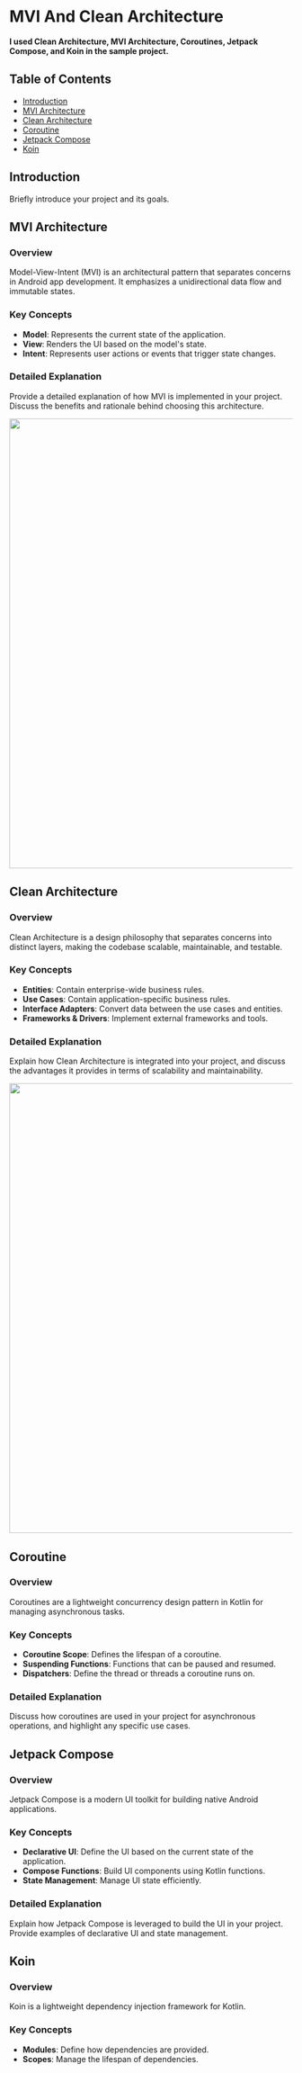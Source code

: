 # MVI And Clean Architecture

**I used Clean Architecture, MVI Architecture, Coroutines, Jetpack Compose, and Koin in the sample project.**

## Table of Contents

- [Introduction](#introduction)
- [MVI Architecture](#mvi-architecture)
- [Clean Architecture](#clean-architecture)
- [Coroutine](#coroutine)
- [Jetpack Compose](#jetpack-compose)
- [Koin](#koin)

## Introduction

Briefly introduce your project and its goals.

## MVI Architecture

### Overview

Model-View-Intent (MVI) is an architectural pattern that separates concerns in Android app development. It emphasizes a unidirectional data flow and immutable states.

### Key Concepts

- **Model**: Represents the current state of the application.
- **View**: Renders the UI based on the model's state.
- **Intent**: Represents user actions or events that trigger state changes.

### Detailed Explanation

Provide a detailed explanation of how MVI is implemented in your project. Discuss the benefits and rationale behind choosing this architecture.

<img src="https://github.com/sajjadshahbazi/Clean-Architecture-MVI-Architecture-Coroutines-Koin/blob/main/media/MVI_detail.png?raw=true" width="800"/>


## Clean Architecture

### Overview

Clean Architecture is a design philosophy that separates concerns into distinct layers, making the codebase scalable, maintainable, and testable.

### Key Concepts

- **Entities**: Contain enterprise-wide business rules.
- **Use Cases**: Contain application-specific business rules.
- **Interface Adapters**: Convert data between the use cases and entities.
- **Frameworks & Drivers**: Implement external frameworks and tools.

### Detailed Explanation

Explain how Clean Architecture is integrated into your project, and discuss the advantages it provides in terms of scalability and maintainability.

<img src="https://github.com/sajjadshahbazi/Clean-Architecture-MVI-Architecture-Coroutines-Koin/blob/main/media/Artboard_15587.png?raw=true" width="800"/>

## Coroutine

### Overview

Coroutines are a lightweight concurrency design pattern in Kotlin for managing asynchronous tasks.

### Key Concepts

- **Coroutine Scope**: Defines the lifespan of a coroutine.
- **Suspending Functions**: Functions that can be paused and resumed.
- **Dispatchers**: Define the thread or threads a coroutine runs on.

### Detailed Explanation

Discuss how coroutines are used in your project for asynchronous operations, and highlight any specific use cases.

## Jetpack Compose

### Overview

Jetpack Compose is a modern UI toolkit for building native Android applications.

### Key Concepts

- **Declarative UI**: Define the UI based on the current state of the application.
- **Compose Functions**: Build UI components using Kotlin functions.
- **State Management**: Manage UI state efficiently.

### Detailed Explanation

Explain how Jetpack Compose is leveraged to build the UI in your project. Provide examples of declarative UI and state management.

## Koin

### Overview

Koin is a lightweight dependency injection framework for Kotlin.

### Key Concepts

- **Modules**: Define how dependencies are provided.
- **Scopes**: Manage the lifespan of dependencies.



